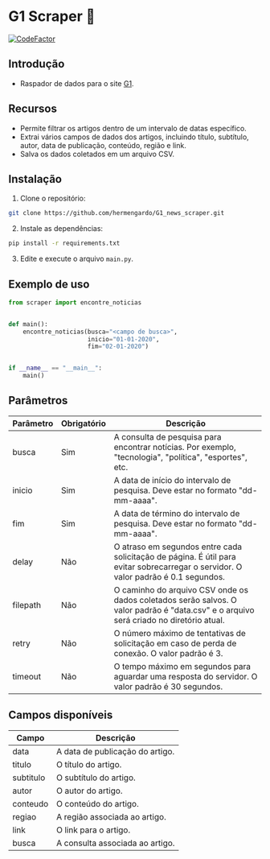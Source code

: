 # **G1 Scraper** 📰
[![CodeFactor](https://www.codefactor.io/repository/github/hermengardo/g1_news_scraper/badge)](https://www.codefactor.io/repository/github/hermengardo/g1_news_scraper)

## **Introdução**
- Raspador de dados para o site [G1](https://g1.globo.com/busca/).

## **Recursos**
- Permite filtrar os artigos dentro de um intervalo de datas específico.
- Extrai vários campos de dados dos artigos, incluindo título, subtítulo, autor, data de publicação, conteúdo, região e link.
- Salva os dados coletados em um arquivo CSV.

## **Instalação**
1. Clone o repositório:
```sh
git clone https://github.com/hermengardo/G1_news_scraper.git
```

2. Instale as dependências:
```sh
pip install -r requirements.txt
```

3. Edite e execute o arquivo `main.py`.

## **Exemplo de uso**
```python
from scraper import encontre_noticias


def main():
    encontre_noticias(busca="<campo de busca>",
                      inicio="01-01-2020",
                      fim="02-01-2020")


if __name__ == "__main__":
    main()
```

## **Parâmetros**
| Parâmetro | Obrigatório | Descrição |
|-----------|-------------|-----------|
| busca | Sim | A consulta de pesquisa para encontrar notícias. Por exemplo, "tecnologia", "política", "esportes", etc. |
| inicio | Sim | A data de início do intervalo de pesquisa. Deve estar no formato "dd-mm-aaaa". |
| fim | Sim | A data de término do intervalo de pesquisa. Deve estar no formato "dd-mm-aaaa". |
| delay | Não | O atraso em segundos entre cada solicitação de página. É útil para evitar sobrecarregar o servidor. O valor padrão é 0.1 segundos. |
| filepath | Não | O caminho do arquivo CSV onde os dados coletados serão salvos. O valor padrão é "data.csv" e o arquivo será criado no diretório atual. |
| retry | Não | O número máximo de tentativas de solicitação em caso de perda de conexão. O valor padrão é 3. |
| timeout | Não | O tempo máximo em segundos para aguardar uma resposta do servidor. O valor padrão é 30 segundos. |

## **Campos disponíveis**
| Campo | Descrição |
|-------|-----------|
| data | A data de publicação do artigo. |
| titulo | O título do artigo. |
| subtitulo | O subtítulo do artigo. |
| autor | O autor do artigo. |
| conteudo | O conteúdo do artigo. |
| regiao | A região associada ao artigo. |
| link | O link para o artigo. |
| busca | A consulta associada ao artigo. |
